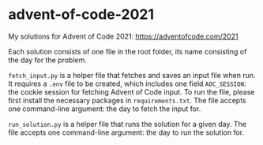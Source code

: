 # advent-of-code-2021
My solutions for Advent of Code 2021: https://adventofcode.com/2021

Each solution consists of one file in the root folder, its name consisting of the day for the problem.

`fetch_input.py` is a helper file that fetches and saves an input file when run. It requires a `.env` file to be created, which includes one field `AOC_SESSION`: the cookie session for fetching Advent of Code input. To run the file, please first install the necessary packages in `requirements.txt`. The file accepts one command-line argument: the day to fetch the input for.

`run_solution.py` is a helper file that runs the solution for a given day. The file accepts one command-line argument: the day to run the solution for.
